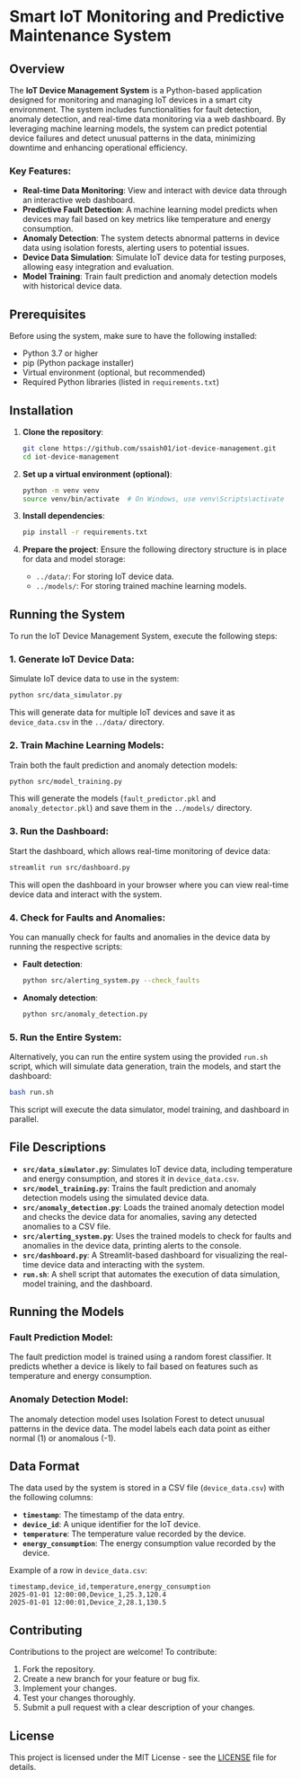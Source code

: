 # Smart IoT Monitoring and Predictive Maintenance System

## Overview

The **IoT Device Management System** is a Python-based application designed for monitoring and managing IoT devices in a smart city environment. The system includes functionalities for fault detection, anomaly detection, and real-time data monitoring via a web dashboard. By leveraging machine learning models, the system can predict potential device failures and detect unusual patterns in the data, minimizing downtime and enhancing operational efficiency.

### Key Features:
- **Real-time Data Monitoring**: View and interact with device data through an interactive web dashboard.
- **Predictive Fault Detection**: A machine learning model predicts when devices may fail based on key metrics like temperature and energy consumption.
- **Anomaly Detection**: The system detects abnormal patterns in device data using isolation forests, alerting users to potential issues.
- **Device Data Simulation**: Simulate IoT device data for testing purposes, allowing easy integration and evaluation.
- **Model Training**: Train fault prediction and anomaly detection models with historical device data.

## Prerequisites

Before using the system, make sure to have the following installed:

- Python 3.7 or higher
- pip (Python package installer)
- Virtual environment (optional, but recommended)
- Required Python libraries (listed in `requirements.txt`)

## Installation

1. **Clone the repository**:

   ```bash
   git clone https://github.com/ssaish01/iot-device-management.git
   cd iot-device-management
   ```

2. **Set up a virtual environment (optional)**:

   ```bash
   python -m venv venv
   source venv/bin/activate  # On Windows, use venv\Scripts\activate
   ```

3. **Install dependencies**:

   ```bash
   pip install -r requirements.txt
   ```

4. **Prepare the project**: Ensure the following directory structure is in place for data and model storage:
   - `../data/`: For storing IoT device data.
   - `../models/`: For storing trained machine learning models.

## Running the System

To run the IoT Device Management System, execute the following steps:

### 1. **Generate IoT Device Data**:
Simulate IoT device data to use in the system:

```bash
python src/data_simulator.py
```

This will generate data for multiple IoT devices and save it as `device_data.csv` in the `../data/` directory.

### 2. **Train Machine Learning Models**:
Train both the fault prediction and anomaly detection models:

```bash
python src/model_training.py
```

This will generate the models (`fault_predictor.pkl` and `anomaly_detector.pkl`) and save them in the `../models/` directory.

### 3. **Run the Dashboard**:
Start the dashboard, which allows real-time monitoring of device data:

```bash
streamlit run src/dashboard.py
```

This will open the dashboard in your browser where you can view real-time device data and interact with the system.

### 4. **Check for Faults and Anomalies**:
You can manually check for faults and anomalies in the device data by running the respective scripts:

- **Fault detection**:
  ```bash
  python src/alerting_system.py --check_faults
  ```

- **Anomaly detection**:
  ```bash
  python src/anomaly_detection.py
  ```

### 5. **Run the Entire System**:
Alternatively, you can run the entire system using the provided `run.sh` script, which will simulate data generation, train the models, and start the dashboard:

```bash
bash run.sh
```

This script will execute the data simulator, model training, and dashboard in parallel.

## File Descriptions

- **`src/data_simulator.py`**: Simulates IoT device data, including temperature and energy consumption, and stores it in `device_data.csv`.
- **`src/model_training.py`**: Trains the fault prediction and anomaly detection models using the simulated device data.
- **`src/anomaly_detection.py`**: Loads the trained anomaly detection model and checks the device data for anomalies, saving any detected anomalies to a CSV file.
- **`src/alerting_system.py`**: Uses the trained models to check for faults and anomalies in the device data, printing alerts to the console.
- **`src/dashboard.py`**: A Streamlit-based dashboard for visualizing the real-time device data and interacting with the system.
- **`run.sh`**: A shell script that automates the execution of data simulation, model training, and the dashboard.

## Running the Models

### Fault Prediction Model:
The fault prediction model is trained using a random forest classifier. It predicts whether a device is likely to fail based on features such as temperature and energy consumption.

### Anomaly Detection Model:
The anomaly detection model uses Isolation Forest to detect unusual patterns in the device data. The model labels each data point as either normal (1) or anomalous (-1).

## Data Format

The data used by the system is stored in a CSV file (`device_data.csv`) with the following columns:

- **`timestamp`**: The timestamp of the data entry.
- **`device_id`**: A unique identifier for the IoT device.
- **`temperature`**: The temperature value recorded by the device.
- **`energy_consumption`**: The energy consumption value recorded by the device.

Example of a row in `device_data.csv`:

```csv
timestamp,device_id,temperature,energy_consumption
2025-01-01 12:00:00,Device_1,25.3,120.4
2025-01-01 12:00:01,Device_2,28.1,130.5
```

## Contributing

Contributions to the project are welcome! To contribute:

1. Fork the repository.
2. Create a new branch for your feature or bug fix.
3. Implement your changes.
4. Test your changes thoroughly.
5. Submit a pull request with a clear description of your changes.

## License

This project is licensed under the MIT License - see the [LICENSE](LICENSE) file for details.
